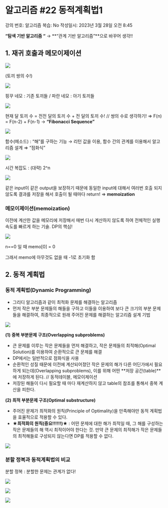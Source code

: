 # 알고리즘 #22 동적계획법1

강의 번호: 알고리즘
복습: No
작성일시: 2023년 3월 28일 오전 8:45

**“탐색 기반 알고리즘 “** → **“관계 기반 알고리즘”**으로 바꾸어 생각!!

## 1. 재귀 호출과 메모이제이션

![](https://github.com/gkgkfndudals/TIL/blob/master/Study/img/20230328_1.png)

(토끼 쌍의 수!)

![](https://github.com/gkgkfndudals/TIL/blob/master/Study/img/20230328_2.png)

핑꾸 네모 : 기존 토끼들 / 파란 네모 : 아기 토끼들

![](https://github.com/gkgkfndudals/TIL/blob/master/Study/img/20230328_3.png)

현재 달 토끼 수 = 전전 달의 토끼 수 + 전 달의 토끼 수!    // 쌍의 수로 생각하기!
⇒ F(n) = F(n-2) + F(n-1) → **“Fibonacci Sequence”**

![](https://github.com/gkgkfndudals/TIL/blob/master/Study/img/20230328_4.png)

함수(메소드) : “해”를 구하는 기능 → 리턴 값을 이용, 함수 간의 관계를 이용해서 알고리즘 설계 ⇒ “점화식”

![](https://github.com/gkgkfndudals/TIL/blob/master/Study/img/20230328_5.png)

시간 복잡도 : (대략) 2^n

![](https://github.com/gkgkfndudals/TIL/blob/master/Study/img/20230328_6.png)

같은 input이 같은 output을 보장하기 때문에 동일한 input에 대해서 여러번 호출 되지 않도록 결과를 저장을 해서 호출이 될 때마다 return!
⇒ **memoization**

### 메모이제이션(memoization)

이전에 계산한 값을 메모리에 저장해서 매번 다시 계산하지 않도록 하여 전체적인 실행속도를 빠르게 하는 기술. DP의 핵심!

![](https://github.com/gkgkfndudals/TIL/blob/master/Study/img/20230328_7.png)

n==0 일 때 memo[0] = 0

그래서 memo에 아무것도 없을 때 -1로 초기화 함

## 2. 동적 계획법

### 동적 계획법(Dynamic Programming)

- 그리디 알고리즘과 같이 최적화 문제를 해결하는 알고리즘
- 먼저 작은 부분 문제들의 해들을 구하고 이들을 이용하여 보다 큰 크기의 부분 문제들을 해결하여, 최종적으로 원래 주어진 문제를 해결하는 알고리즘 설계 기법

![](https://github.com/gkgkfndudals/TIL/blob/master/Study/img/20230328_8.png)

**(1) 중복 부분문제 구조(Overlapping subproblems)**

- 큰 문제를 이루는 작은 문제들을 먼저 해결하고, 작은 문제들의 최적해(Optimal Solution)를 이용하여 순환적으로 큰 문제를 해결
- DP에서는 일반적으로 점화식을 사용
- 순환적인 성질 때문에 이전에 계산되어졌던 작은 문제의 해가 다른 어딘가에서 필요하게 되는데(Overlapping subproblems), 이를 위해 어떤 **저장 공간(table)**에 저장하게 된다.  // 동적테이블, 메모이제이션
- 저장된 해들이 다시 필요할 때 마다 재계산하지 않고 table의 참조를 통해서 중복 계산을 피한다.

**(2) 최적 부분문제 구조(Optimal substructure)**

- 주어진 문제가 최적화의 원칙(Principle of Optimality)을 만족해야만 동적 계획법을 효율적으로 적용할 수 있다.
- **★최적화의 원칙(중요!!!!!!)★** : 어떤 문제에 대한 해가 최적일 때, 그 해를 구성하는 작은 문제들의 해 역시 최적이어야 한다는 것.
만약 큰 문제의 최적해가 작은 문제들의 최적해들로 구성되지 않는다면 DP를 적용할 수 없다.

![](https://github.com/gkgkfndudals/TIL/blob/master/Study/img/20230328_9.png)

### 분할 정복과 동적계획법의 비교

분할 정복 : 분할한 문제는 관계가 없다!

![](https://github.com/gkgkfndudals/TIL/blob/master/Study/img/20230328_10.png)

![](https://github.com/gkgkfndudals/TIL/blob/master/Study/img/20230328_11.png)

![](https://github.com/gkgkfndudals/TIL/blob/master/Study/img/20230328_12.png)